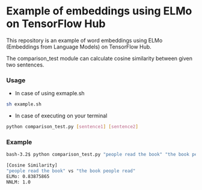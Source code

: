 # Example of embeddings using ELMo on TensorFlow Hub
This repository is an example of word embeddings using ELMo (Embeddings from Language Models) on TensorFlow Hub.

The comparison_test module can calculate cosine similarity between given two sentences.


### Usage
- In case of using exmaple.sh
```bash
sh example.sh
```

- In case of executing on your terminal
```bash
python comparison_test.py [sentence1] [sentence2]
```

### Example
```bash
bash-3.2$ python comparison_test.py "people read the book" "the book people read"

[Cosine Similarity]
"people read the book" vs "the book people read"
ELMo: 0.83875865
NNLM: 1.0
```
